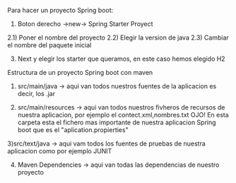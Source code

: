 Para hacer un proyecto Spring boot:

1) Boton derecho ->new-> Spring Starter Proyect

2.1) Poner el nombre del proyecto
2.2) Elegir la version de java
2.3) Cambiar el nombre del paquete inicial

3) Next y elegir los starter que queramos, en este caso hemos elegido H2

Estructura de un proyecto Spring boot con maven

1) src/main/java -> aqui van todos nuestros fuentes de la aplicacion es decir, los .jar

2) src/main/resources -> aqui van todos nuestros fivheros de recursos de nuestra aplicacion, por ejemplo el contect.xml,nombres.txt
OJO! En esta carpeta esta el fichero mas importante de nuestra aplicacion Spring boot  que es el "aplication.propierties"

3)src/text/java -> aqui vam todos los fuentes de pruebas de nuestra aplicacion como por ejemplo JUNIT

4) Maven Dependencies -> aqui van todas las dependencias de nuestro proyecto